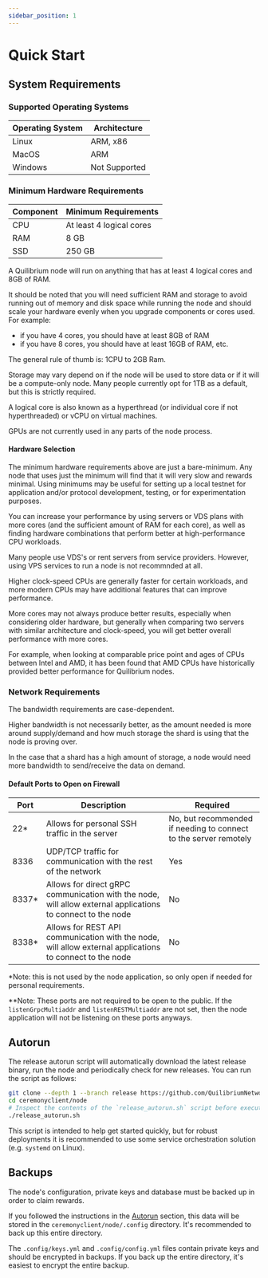 ```yaml
---
sidebar_position: 1
---
```


# Quick Start

## System Requirements

### Supported Operating Systems

| Operating System | Architecture |
|------------------|--------------|
| Linux            | ARM, x86      |
| MacOS            | ARM           |
| Windows          | Not Supported |

### Minimum Hardware Requirements

| Component | Minimum Requirements |
|-----------|----------------------|
| CPU       | At least 4 logical cores |
| RAM       | 8 GB                 |
| SSD       | 250 GB               |

A Quilibrium node will run on anything that has at least 4 logical cores and 8GB of RAM.  

It should be noted that you will need sufficient RAM and storage to avoid running out of memory and disk space while running the node and should scale your hardware evenly when you upgrade components or cores used. For example: 
 - if you have 4 cores, you should have at least 8GB of RAM
 - if you have 8 cores, you should have at least 16GB of RAM, etc.

The general rule of thumb is: 1CPU to 2GB Ram. 

Storage may vary depend on if the node will be used to store data or if it will be a compute-only node. Many people currently opt for 1TB as a default, but this is strictly required.

A logical core is also known as a hyperthread (or individual core if not hyperthreaded) or vCPU on virtual machines.

GPUs are not currently used in any parts of the node process.

#### Hardware Selection
The minimum hardware requirements above are just a bare-minimum.  Any node that uses just the minimum will find that it will very slow and rewards minimal. Using minimums may be useful for setting up a local testnet for application and/or protocol development, testing, or for experimentation purposes. 

You can increase your performance by using servers or VDS plans with more cores (and the sufficient amount of RAM for each core), as well as finding hardware combinations that perform better at high-performance CPU workloads.

Many people use VDS's or rent servers from service providers.  However, using VPS services to run a node is not recommnded at all.

Higher clock-speed CPUs are generally faster for certain workloads, and more modern CPUs may have additional features that can improve performance.

More cores may not always produce better results, especially when considering older hardware, but generally when comparing two servers with similar architecture and clock-speed, you will get better overall performance with more cores.

For example, when looking at comparable price point and ages of CPUs between Intel and AMD, it has been found that AMD CPUs have historically provided better performance for Quilibrium nodes.

### Network Requirements
The bandwidth requirements are case-dependent.

Higher bandwidth is not necessarily better, as the amount needed is more around supply/demand and how much storage the shard is using that the node is proving over.

In the case that a shard has a high amount of storage, a node would need more bandwidth to send/receive the data on demand.

#### Default Ports to Open on Firewall
| Port | Description | Required |
|------|-------------|----------|
| 22*   | Allows for personal SSH traffic in the server | No, but recommended if needing to connect to the server remotely |
| 8336 | UDP/TCP traffic for communication with the rest of the network | Yes |
| 8337* | Allows for direct gRPC communication with the node, will allow external applications to connect to the node | No |
| 8338* | Allows for REST API communication with the node, will allow external applications to connect to the node | No |

*Note: this is not used by the node application, so only open if needed for personal requirements.

**Note: These ports are not required to be open to the public. If the `listenGrpcMultiaddr` and `listenRESTMultiaddr` are not set, then the node application will not be listening on these ports anyways. 

## Autorun

The release autorun script will automatically download the latest release binary, run the node and periodically check for new releases. You can run the script as follows:

```bash
git clone --depth 1 --branch release https://github.com/QuilibriumNetwork/ceremonyclient.git
cd ceremonyclient/node
# Inspect the contents of the `release_autorun.sh` script before executing it
./release_autorun.sh
```

This script is intended to help get started quickly, but for robust deployments it is recommended to use some service orchestration solution (e.g. `systemd` on Linux).

## Backups

The node's configuration, private keys and database must be backed up in order to claim rewards. 

If you followed the instructions in the [Autorun](#autorun) section, this data will be stored in the `ceremonyclient/node/.config` directory. It's recommended to back up this entire directory. 

The `.config/keys.yml` and `.config/config.yml` files contain private keys and should be encrypted in backups. If you back up the entire directory, it's easiest to encrypt the entire backup.



